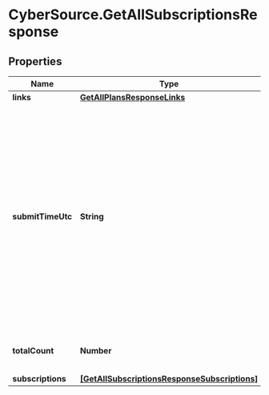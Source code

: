 # CyberSource.GetAllSubscriptionsResponse

## Properties
Name | Type | Description | Notes
------------ | ------------- | ------------- | -------------
**links** | [**GetAllPlansResponseLinks**](GetAllPlansResponseLinks.md) |  | [optional] 
**submitTimeUtc** | **String** | Time of request in UTC. Format: `YYYY-MM-DDThh:mm:ssZ` **Example** `2016-08-11T22:47:57Z` equals August 11, 2016, at 22:47:57 (10:47:57 p.m.). The `T` separates the date and the time. The `Z` indicates UTC.  Returned by Cybersource for all services.  | [optional] 
**totalCount** | **Number** | total number of subscriptions created | [optional] 
**subscriptions** | [**[GetAllSubscriptionsResponseSubscriptions]**](GetAllSubscriptionsResponseSubscriptions.md) |  | [optional] 


